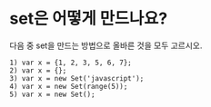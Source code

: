 # set은 어떻게 만드나요?

다음 중 set을 만드는 방법으로 올바른 것을 모두 고르시오.

```text
1) var x = {1, 2, 3, 5, 6, 7};
2) var x = {};
3) var x = new Set('javascript');
4) var x = new Set(range(5));
5) var x = new Set();
```

